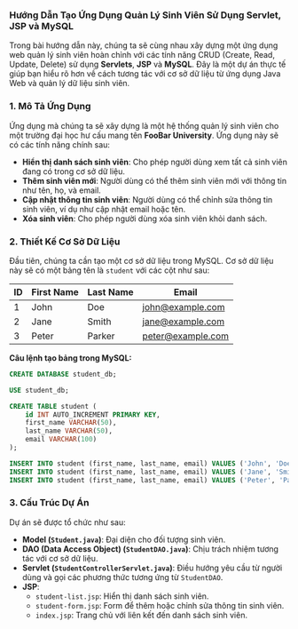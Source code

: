 ### Hướng Dẫn Tạo Ứng Dụng Quản Lý Sinh Viên Sử Dụng Servlet, JSP và MySQL

Trong bài hướng dẫn này, chúng ta sẽ cùng nhau xây dựng một ứng dụng web quản lý sinh viên hoàn chỉnh với các tính năng CRUD (Create, Read, Update, Delete) sử dụng **Servlets**, **JSP** và **MySQL**. Đây là một dự án thực tế giúp bạn hiểu rõ hơn về cách tương tác với cơ sở dữ liệu từ ứng dụng Java Web và quản lý dữ liệu sinh viên.

### 1. **Mô Tả Ứng Dụng**

Ứng dụng mà chúng ta sẽ xây dựng là một hệ thống quản lý sinh viên cho một trường đại học hư cấu mang tên **FooBar University**. Ứng dụng này sẽ có các tính năng chính sau:

- **Hiển thị danh sách sinh viên**: Cho phép người dùng xem tất cả sinh viên đang có trong cơ sở dữ liệu.
- **Thêm sinh viên mới**: Người dùng có thể thêm sinh viên mới với thông tin như tên, họ, và email.
- **Cập nhật thông tin sinh viên**: Người dùng có thể chỉnh sửa thông tin sinh viên, ví dụ như cập nhật email hoặc tên.
- **Xóa sinh viên**: Cho phép người dùng xóa sinh viên khỏi danh sách.

### 2. **Thiết Kế Cơ Sở Dữ Liệu**

Đầu tiên, chúng ta cần tạo một cơ sở dữ liệu trong MySQL. Cơ sở dữ liệu này sẽ có một bảng tên là `student` với các cột như sau:

| **ID**     | **First Name** | **Last Name** | **Email**           |
|------------|----------------|---------------|---------------------|
| 1          | John           | Doe           | john@example.com    |
| 2          | Jane           | Smith         | jane@example.com    |
| 3          | Peter          | Parker        | peter@example.com   |

**Câu lệnh tạo bảng trong MySQL:**

```sql
CREATE DATABASE student_db;

USE student_db;

CREATE TABLE student (
    id INT AUTO_INCREMENT PRIMARY KEY,
    first_name VARCHAR(50),
    last_name VARCHAR(50),
    email VARCHAR(100)
);

INSERT INTO student (first_name, last_name, email) VALUES ('John', 'Doe', 'john@example.com');
INSERT INTO student (first_name, last_name, email) VALUES ('Jane', 'Smith', 'jane@example.com');
INSERT INTO student (first_name, last_name, email) VALUES ('Peter', 'Parker', 'peter@example.com');
```

### 3. **Cấu Trúc Dự Án**

Dự án sẽ được tổ chức như sau:

- **Model (`Student.java`)**: Đại diện cho đối tượng sinh viên.
- **DAO (Data Access Object) (`StudentDAO.java`)**: Chịu trách nhiệm tương tác với cơ sở dữ liệu.
- **Servlet (`StudentControllerServlet.java`)**: Điều hướng yêu cầu từ người dùng và gọi các phương thức tương ứng từ `StudentDAO`.
- **JSP**:
  - `student-list.jsp`: Hiển thị danh sách sinh viên.
  - `student-form.jsp`: Form để thêm hoặc chỉnh sửa thông tin sinh viên.
  - `index.jsp`: Trang chủ với liên kết đến danh sách sinh viên.
